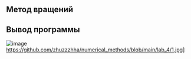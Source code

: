 ## Метод вращений

## Вывод программы
![image]([https://github.com/zhuzzzhha/numerical_methods/blob/main/lab_4/1.jpg)https://github.com/zhuzzzhha/numerical_methods/blob/main/lab_4/1.jpg]
